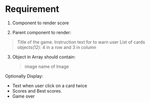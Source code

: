 # Requirement
1. Component to render score

2. Parent component to render:
  > Title of the game.
  > Instruction text for to warn user
  > List of cards objects(12): 4 in a row and 3 in column

3. Object in Array should contain:
    > image
    > name of Image

Optionally Display:
* Text when user click on a card twice
* Scores and Best scores.
* Game over